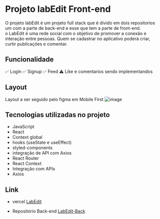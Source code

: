 # Projeto labEdit Front-end
O projeto labEdit é um projeto full stack que é divido em dois repositorios um com a parte de back-end e esse que tem a parte de front-end. <br>
o LabEdit é uma rede social com o objetivo de promover a conexão e interação entre pessoas. Quem se cadastrar no aplicativo poderá criar, curtir publicações e comentar. 

## Funcionalidade

✅ Login 
✅ Signup 
✅ Feed 
⚠️ Like e comentarios sendo implementandos 

## Layout
Layout a ser seguido pelo figma  em Mobile First
![image](https://user-images.githubusercontent.com/111310311/226139787-f4ecf6fb-9440-4815-92f6-924c1c5d7f5f.png)


## Tecnologias utilizadas no projeto

- JavaScript
- React
- Context global
- hooks (useState e useEffect)
- styled-components
- integração de API com Axios
- React Router
- React Context
- Integração com APIs
- Axios

## Link
- vercel
[LabEdit](https://projeto-integrador-labedit.vercel.app/)

- Repositório Back-end
[LabEdit-Back](https://github.com/Adrianaramss/projeto-integrador-back-end)


